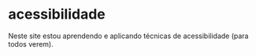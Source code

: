 # acessibilidade
Neste site estou aprendendo e aplicando técnicas de acessibilidade (para todos verem).
